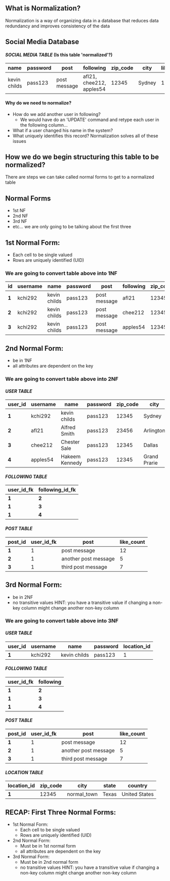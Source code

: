 ## What is Normalization? 
   Normalization is a way of organizing data in a database that reduces data redundancy and improves consistency of the data


## Social Media Database

#### *SOCIAL MEDIA TABLE* (Is this table 'normalized'?)
name          | password | post          | following                 | zip_code | city    | like_count
:-------------|----------|---------------|---------------------------|----------|---------|-----------
kevin childs  | pass123  |  post message | afl21, chee212, apples54  | 12345    | Sydney  | 12

#### Why do we need to normalize?
   - How do we add another user in following?
      - We would have do an 'UPDATE' command and retype each user in the following column...
   - What if a user changed his name in the system?
   - What uniquely identifies this record? 
Normalization solves all of these issues


## How we do we begin structuring this table to be normalized?
There are steps we can take called normal forms to get to a normalized table

## Normal Forms
   - 1st NF
   - 2nd NF
   - 3rd NF
   - etc... we are only going to be talking about the first three

## 1st Normal Form:
 - Each cell to be single valued
 - Rows are uniquely identified (UID)
    
### We are going to convert table above into 1NF 

id     |username  |name          | password | post          | following   | zip_code  | city    | like_count|
:------|----------|--------------|----------|---------------|-------------|-----------|---------|-----------|
**1**  | kchi292  | kevin childs | pass123  |  post message | afl21       |   12345   | Sydney  | 12 	    |			      
**2**  | kchi292  | kevin childs | pass123  |  post message | chee212     |   12345   | Sydney  | 12	    |
**3**  | kchi292  | kevin childs | pass123  |  post message | apples54    |   12345   | Sydney  | 12        |


## 2nd Normal Form:
 - be in 1NF
 - all attributes are dependent on the key
    
### We are going to convert table above into 2NF 

#### *USER TABLE*
user_id     |username  |name          | password | zip_code  | city
:-----------|----------|--------------|----------|-----------|-------    
**1**       | kchi292  | kevin childs | pass123  |   12345   | Sydney
**2**       | afl21    | Alfred Smith | pass123  |   23456   | Arlington
**3**       | chee212  | Chester Sale | pass123  |   12345   | Dallas
**4**       | apples54 |Hakeem Kennedy| pass123  |   12345   | Grand Prarie


#### *FOLLOWING TABLE*
user_id_fk  | following_id_fk
:-----------|----------
**1**       | **2**
**1**       | **3**
**1**       | **4**

#### *POST TABLE*
post_id     |user_id_fk    | post	       	    | like_count
:-----------|--------------|------------------------|------------
**1**       | 1            | post message           |12
**2**       | 1            | another post message   |5
**3**       | 1            | third post message     |7

## 3rd Normal Form:
 - be in 2NF
 - no transitive values
      HINT: you have a transitive value if changing a non-key column might change another non-key column
    
### We are going to convert table above into 3NF

#### *USER TABLE*
user_id     |username  |name          | password | location_id 
:-----------|----------|--------------|----------|-----------
**1**       | kchi292  | kevin childs | pass123  |   1


#### *FOLLOWING TABLE*
user_id_fk     | following
:-----------   |----------
**1**          | **2**
**1**          | **3**
**1**          | **4**

#### *POST TABLE*
post_id     |user_id_fk    | post	       	    | like_count
:-----------|--------------|------------------------|------------
**1**       | 1            | post message           |12
**2**       | 1            | another post message   |5
**3**       | 1            | third post message     |7

#### *LOCATION TABLE*
location_id | zip_code | city        | state | country
:-----------|----------|-------------|-------|--------
**1**       | 12345    | normal_town | Texas | United States



## RECAP: First Three Normal Forms:
   - 1st Normal Form: 
      - Each cell to be single valued
      - Rows are uniquely identified (UID)
   - 2nd Normal Form:
      - Must be in 1st normal form
      - all attributes are dependent on the key
   - 3rd Normal Form:
      - Must be in 2nd normal form
      - no transitive values
         HINT: you have a transitive value if changing a non-key column might change another non-key column